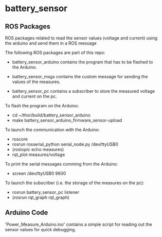 # battery_sensor

## ROS Packages

ROS packages related to read the sensor values (voltage and current) using the arduino and send them in a ROS message

The following ROS packages are part of this repo:

- battery_sensor_arduino contains the program that has to be flashed to the Arduino. 

- battery_sensor_msgs contains the custom message for sending the values of the measures.

- battery_sensor_pc contains a subscriber to store the measured voltage and current on the pc.


To flash the program on the Arduino:
- cd ~/thor/build/battery_sensor_arduino
- make battery_sensor_arduino_firmware_sensor-upload


To launch the communication with the Arduino:
- roscore
- rosrun rosserial_python serial_node.py /dev/ttyUSB0
- (rostopic echo measures)
- rqt_plot measures/voltage


To print the serial messages comming from the Arduino:
- screen /dev/ttyUSB0 9600


To launch the subscriber (i.e. the storage of the measures on the pc):
- rosrun battery_sensor_pc listener
- (rosrun rqt_graph rqt_graph)

## Arduino Code

'Power_Measure_Arduino.ino' contains a simple script for reading out the sensor values for quick debugging.
